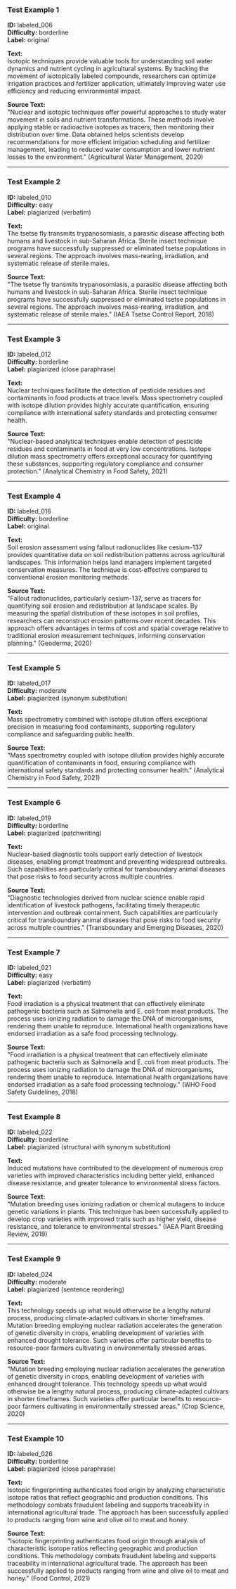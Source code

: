 ### Test Example 1
**ID:** labeled_006  
**Difficulty:** borderline  
**Label:** original

**Text:**  
Isotopic techniques provide valuable tools for understanding soil water dynamics and nutrient cycling in agricultural systems. By tracking the movement of isotopically labeled compounds, researchers can optimize irrigation practices and fertilizer application, ultimately improving water use efficiency and reducing environmental impact.

**Source Text:**  
"Nuclear and isotopic techniques offer powerful approaches to study water movement in soils and nutrient transformations. These methods involve applying stable or radioactive isotopes as tracers, then monitoring their distribution over time. Data obtained helps scientists develop recommendations for more efficient irrigation scheduling and fertilizer management, leading to reduced water consumption and lower nutrient losses to the environment." (Agricultural Water Management, 2020)

---

### Test Example 2
**ID:** labeled_010  
**Difficulty:** easy  
**Label:** plagiarized (verbatim)

**Text:**  
The tsetse fly transmits trypanosomiasis, a parasitic disease affecting both humans and livestock in sub-Saharan Africa. Sterile insect technique programs have successfully suppressed or eliminated tsetse populations in several regions. The approach involves mass-rearing, irradiation, and systematic release of sterile males.

**Source Text:**  
"The tsetse fly transmits trypanosomiasis, a parasitic disease affecting both humans and livestock in sub-Saharan Africa. Sterile insect technique programs have successfully suppressed or eliminated tsetse populations in several regions. The approach involves mass-rearing, irradiation, and systematic release of sterile males." (IAEA Tsetse Control Report, 2018)

---

### Test Example 3
**ID:** labeled_012  
**Difficulty:** borderline  
**Label:** plagiarized (close paraphrase)

**Text:**  
Nuclear techniques facilitate the detection of pesticide residues and contaminants in food products at trace levels. Mass spectrometry coupled with isotope dilution provides highly accurate quantification, ensuring compliance with international safety standards and protecting consumer health.

**Source Text:**  
"Nuclear-based analytical techniques enable detection of pesticide residues and contaminants in food at very low concentrations. Isotope dilution mass spectrometry offers exceptional accuracy for quantifying these substances, supporting regulatory compliance and consumer protection." (Analytical Chemistry in Food Safety, 2021)

---

### Test Example 4
**ID:** labeled_016  
**Difficulty:** borderline  
**Label:** original

**Text:**  
Soil erosion assessment using fallout radionuclides like cesium-137 provides quantitative data on soil redistribution patterns across agricultural landscapes. This information helps land managers implement targeted conservation measures. The technique is cost-effective compared to conventional erosion monitoring methods.

**Source Text:**  
"Fallout radionuclides, particularly cesium-137, serve as tracers for quantifying soil erosion and redistribution at landscape scales. By measuring the spatial distribution of these isotopes in soil profiles, researchers can reconstruct erosion patterns over recent decades. This approach offers advantages in terms of cost and spatial coverage relative to traditional erosion measurement techniques, informing conservation planning." (Geoderma, 2020)

---

### Test Example 5
**ID:** labeled_017  
**Difficulty:** moderate  
**Label:** plagiarized (synonym substitution)

**Text:**  
Mass spectrometry combined with isotope dilution offers exceptional precision in measuring food contaminants, supporting regulatory compliance and safeguarding public health.

**Source Text:**  
"Mass spectrometry coupled with isotope dilution provides highly accurate quantification of contaminants in food, ensuring compliance with international safety standards and protecting consumer health." (Analytical Chemistry in Food Safety, 2021)

---

### Test Example 6
**ID:** labeled_019  
**Difficulty:** borderline  
**Label:** plagiarized (patchwriting)

**Text:**  
Nuclear-based diagnostic tools support early detection of livestock diseases, enabling prompt treatment and preventing widespread outbreaks. Such capabilities are particularly critical for transboundary animal diseases that pose risks to food security across multiple countries.

**Source Text:**  
"Diagnostic technologies derived from nuclear science enable rapid identification of livestock pathogens, facilitating timely therapeutic intervention and outbreak containment. Such capabilities are particularly critical for transboundary animal diseases that pose risks to food security across multiple countries." (Transboundary and Emerging Diseases, 2020)

---

### Test Example 7
**ID:** labeled_021  
**Difficulty:** easy  
**Label:** plagiarized (verbatim)

**Text:**  
Food irradiation is a physical treatment that can effectively eliminate pathogenic bacteria such as Salmonella and E. coli from meat products. The process uses ionizing radiation to damage the DNA of microorganisms, rendering them unable to reproduce. International health organizations have endorsed irradiation as a safe food processing technology.

**Source Text:**  
"Food irradiation is a physical treatment that can effectively eliminate pathogenic bacteria such as Salmonella and E. coli from meat products. The process uses ionizing radiation to damage the DNA of microorganisms, rendering them unable to reproduce. International health organizations have endorsed irradiation as a safe food processing technology." (WHO Food Safety Guidelines, 2018)

---

### Test Example 8
**ID:** labeled_022  
**Difficulty:** borderline  
**Label:** plagiarized (structural with synonym substitution)

**Text:**  
Induced mutations have contributed to the development of numerous crop varieties with improved characteristics including better yield, enhanced disease resistance, and greater tolerance to environmental stress factors.

**Source Text:**  
"Mutation breeding uses ionizing radiation or chemical mutagens to induce genetic variations in plants. This technique has been successfully applied to develop crop varieties with improved traits such as higher yield, disease resistance, and tolerance to environmental stresses." (IAEA Plant Breeding Review, 2019)

---

### Test Example 9
**ID:** labeled_024  
**Difficulty:** moderate  
**Label:** plagiarized (sentence reordering)

**Text:**  
This technology speeds up what would otherwise be a lengthy natural process, producing climate-adapted cultivars in shorter timeframes. Mutation breeding employing nuclear radiation accelerates the generation of genetic diversity in crops, enabling development of varieties with enhanced drought tolerance. Such varieties offer particular benefits to resource-poor farmers cultivating in environmentally stressed areas.

**Source Text:**  
"Mutation breeding employing nuclear radiation accelerates the generation of genetic diversity in crops, enabling development of varieties with enhanced drought tolerance. This technology speeds up what would otherwise be a lengthy natural process, producing climate-adapted cultivars in shorter timeframes. Such varieties offer particular benefits to resource-poor farmers cultivating in environmentally stressed areas." (Crop Science, 2020)

---

### Test Example 10
**ID:** labeled_026  
**Difficulty:** borderline  
**Label:** plagiarized (close paraphrase)

**Text:**  
Isotopic fingerprinting authenticates food origin by analyzing characteristic isotope ratios that reflect geographic and production conditions. This methodology combats fraudulent labeling and supports traceability in international agricultural trade. The approach has been successfully applied to products ranging from wine and olive oil to meat and honey.

**Source Text:**  
"Isotopic fingerprinting authenticates food origin through analysis of characteristic isotope ratios reflecting geographic and production conditions. This methodology combats fraudulent labeling and supports traceability in international agricultural trade. The approach has been successfully applied to products ranging from wine and olive oil to meat and honey." (Food Control, 2021)